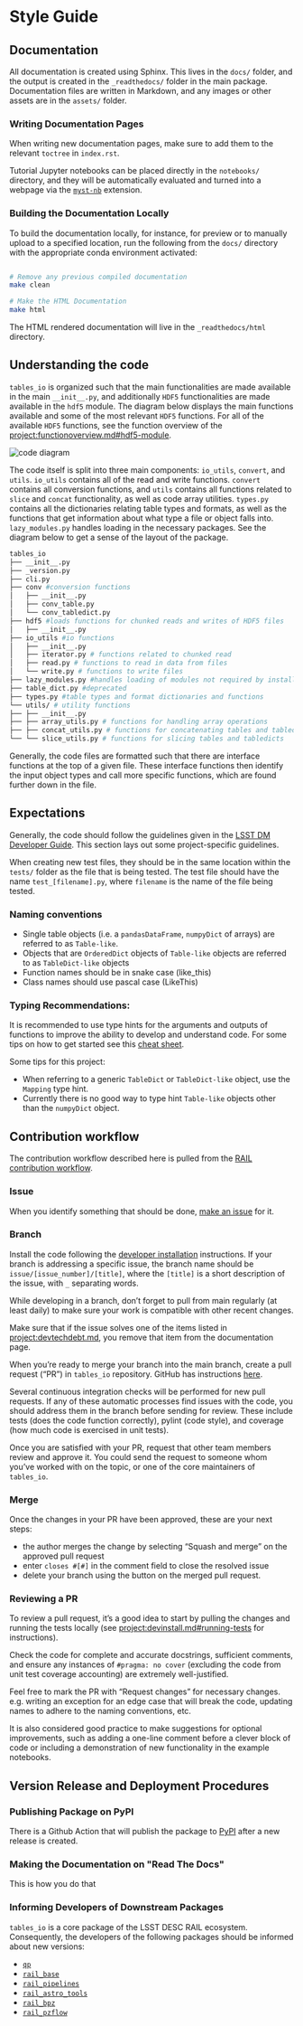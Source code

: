 # Style Guide

## Documentation

All documentation is created using Sphinx. This lives in the `docs/` folder, and the output is created in the `_readthedocs/` folder in the main package. Documentation files are written in Markdown, and any images or other assets are in the `assets/` folder.

### Writing Documentation Pages

When writing new documentation pages, make sure to add them to the relevant `toctree` in `index.rst`.

Tutorial Jupyter notebooks can be placed directly in the `notebooks/` directory, and they will be automatically evaluated and turned into a webpage via the [`myst-nb`](https://myst-nb.readthedocs.io/en/v0.13.2/index.html) extension.

### Building the Documentation Locally

To build the documentation locally, for instance, for preview or to manually upload to a specified location, run the following from the `docs/` directory with the appropriate conda environment activated:

```bash

# Remove any previous compiled documentation
make clean

# Make the HTML Documentation
make html

```

The HTML rendered documentation will live in the `_readthedocs/html` directory.

## Understanding the code

`tables_io` is organized such that the main functionalities are made available in the main `__init__.py`, and additionally `HDF5` functionalities are made available in the `hdf5` module. The diagram below displays the main functions available and some of the most relevant `HDF5` functions. For all of the available `HDF5` functions, see the function overview of the <project:functionoverview.md#hdf5-module>.

![code diagram](assets/tables_io_model.svg)

The code itself is split into three main components: `io_utils`, `convert`, and `utils`. `io_utils` contains all of the read and write functions. `convert` contains all conversion functions, and `utils` contains all functions related to `slice` and `concat` functionality, as well as code array utilities. `types.py` contains all the dictionaries relating table types and formats, as well as the functions that get information about what type a file or object falls into. `lazy_modules.py` handles loading in the necessary packages. See the diagram below to get a sense of the layout of the package.

```bash
tables_io
├── __init__.py
├── _version.py
├── cli.py
├── conv #conversion functions
│   ├── __init__.py
│   ├── conv_table.py
│   └── conv_tabledict.py
├── hdf5 #loads functions for chunked reads and writes of HDF5 files
│   ├── __init__.py
├── io_utils #io functions
│   ├── __init__.py
│   ├── iterator.py # functions related to chunked read
│   ├── read.py # functions to read in data from files
│   └── write.py # functions to write files
├── lazy_modules.py #handles loading of modules not required by installation
├── table_dict.py #deprecated
├── types.py #table types and format dictionaries and functions
└── utils/ # utility functions
├── ├── __init__.py
├── ├── array_utils.py # functions for handling array operations
├── ├── concat_utils.py # functions for concatenating tables and tabledicts
└── └── slice_utils.py # functions for slicing tables and tabledicts
```

Generally, the code files are formatted such that there are interface functions at the top of a given file. These interface functions then identify the input object types and call more specific functions, which are found further down in the file.

## Expectations

Generally, the code should follow the guidelines given in the [LSST DM Developer Guide](https://developer.lsst.io/index.html). This section lays out some project-specific guidelines.

When creating new test files, they should be in the same location within the `tests/` folder as the file that is being tested. The test file should have the name `test_[filename].py`, where `filename` is the name of the file being tested.

### Naming conventions

- Single table objects (i.e. a `pandasDataFrame`, `numpyDict` of arrays) are referred to as `Table-like`.
- Objects that are `OrderedDict` objects of `Table-like` objects are referred to as `TableDict-like` objects
- Function names should be in snake case (like_this)
- Class names should use pascal case (LikeThis)

### Typing Recommendations:

It is recommended to use type hints for the arguments and outputs of functions to improve the ability to develop and understand code. For some tips on how to get started see this [cheat sheet](https://mypy.readthedocs.io/en/stable/cheat_sheet_py3.html).

Some tips for this project:

- When referring to a generic `TableDict` or `TableDict-like` object, use the `Mapping` type hint.
- Currently there is no good way to type hint `Table-like` objects other than the `numpyDict` object.

## Contribution workflow

The contribution workflow described here is pulled from the [RAIL contribution workflow](https://rail-hub.readthedocs.io/en/latest/source/contributing.html).

### Issue

When you identify something that should be done, [make an issue](https://github.com/LSSTDESC/tables_io/issues/new/choose) for it.

### Branch

Install the code following the [developer installation](devinstall.md#developer-environment-setup) instructions.
If your branch is addressing a specific issue, the branch name should be `issue/[issue_number]/[title]`, where the `[title]` is a short description of the issue, with `_` separating words.

While developing in a branch, don’t forget to pull from main regularly (at least daily) to make sure your work is compatible with other recent changes.

Make sure that if the issue solves one of the items listed in <project:devtechdebt.md>, you remove that item from the documentation page.

When you’re ready to merge your branch into the main branch, create a pull request (“PR”) in `tables_io` repository. GitHub has instructions [here](https://docs.github.com/en/pull-requests/collaborating-with-pull-requests/proposing-changes-to-your-work-with-pull-requests/creating-a-pull-request).

Several continuous integration checks will be performed for new pull requests. If any of these automatic processes find issues with the code, you should address them in the branch before sending for review. These include tests (does the code function correctly), pylint (code style), and coverage (how much code is exercised in unit tests).

Once you are satisfied with your PR, request that other team members review and approve it. You could send the request to someone whom you’ve worked with on the topic, or one of the core maintainers of `tables_io`.

### Merge

Once the changes in your PR have been approved, these are your next steps:

- the author merges the change by selecting “Squash and merge” on the approved pull request
- enter `closes #[#]` in the comment field to close the resolved issue
- delete your branch using the button on the merged pull request.

### Reviewing a PR

To review a pull request, it’s a good idea to start by pulling the changes and running the tests locally (see <project:devinstall.md#running-tests> for instructions).

Check the code for complete and accurate docstrings, sufficient comments, and ensure any instances of `#pragma: no cover` (excluding the code from unit test coverage accounting) are extremely well-justified.

Feel free to mark the PR with “Request changes” for necessary changes. e.g. writing an exception for an edge case that will break the code, updating names to adhere to the naming conventions, etc.

It is also considered good practice to make suggestions for optional improvements, such as adding a one-line comment before a clever block of code or including a demonstration of new functionality in the example notebooks.

## Version Release and Deployment Procedures

### Publishing Package on PyPI

There is a Github Action that will publish the package to [PyPI](https://pypi.org/project/tables-io/) after a new release is created.

### Making the Documentation on "Read The Docs"

This is how you do that

### Informing Developers of Downstream Packages

`tables_io` is a core package of the LSST DESC RAIL ecosystem. Consequently, the developers of the following packages should be informed about new versions:

- [`qp`](https://github.com/LSSTDESC/qp)
- [`rail_base`](https://github.com/LSSTDESC/rail_base)
- [`rail_pipelines`](https://github.com/LSSTDESC/rail_pipelines)
- [`rail_astro_tools`](https://github.com/LSSTDESC/rail_astro_tools)
- [`rail_bpz`](https://github.com/LSSTDESC/rail_bpz)
- [`rail_pzflow`](https://github.com/LSSTDESC/rail_pzflow)
